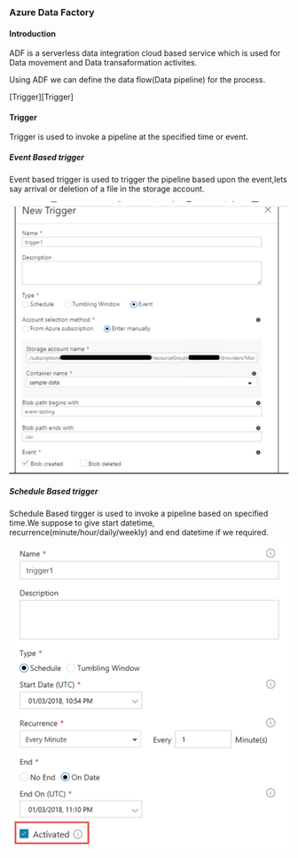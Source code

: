 
### Azure Data Factory

#### Introduction

ADF is a serverless data integration cloud based service which is used for Data movement and Data transaformation activites.

Using ADF we can define the data flow(Data pipeline) for the process.

[Trigger][Trigger]

#### Trigger

Trigger is used to invoke a pipeline at the specified time or event.

##### Event Based trigger

Event based trigger is used to trigger the pipeline based upon the event,lets say arrival or deletion of a file in the storage account.

![Event based trigger](images/eventbasedtrigger.PNG)


##### Schedule Based trigger

Schedule Based tirgger is used to invoke a pipeline based on specified time.We suppose to give start datetime, recurrence(minute/hour/daily/weekly) and end datetime if we required.

![](images/schedulebasedtrigger.PNG)


